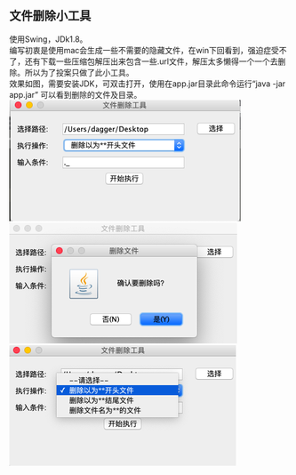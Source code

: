 ## 文件删除小工具

使用Swing，JDk1.8。  
编写初衷是使用mac会生成一些不需要的隐藏文件，在win下回看到，强迫症受不了，还有下载一些压缩包解压出来包含一些.url文件，解压太多懒得一个一个去删除。所以为了投案只做了此小工具。  
效果如图，需要安装JDK，可双击打开，使用在app.jar目录此命令运行“java -jar app.jar” 可以看到删除的文件及目录。  
![1](https://github.com/daggeryu/Delete-file/blob/master/images/1.png)  
![2](https://github.com/daggeryu/Delete-file/blob/master/images/2.png)  
![3](https://github.com/daggeryu/Delete-file/blob/master/images/3.png)  

